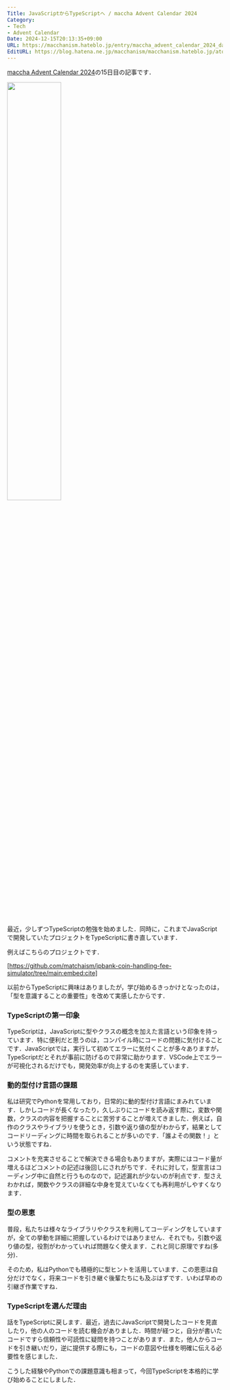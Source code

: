 ```yaml
---
Title: JavaScriptからTypeScriptへ / maccha Advent Calendar 2024
Category:
- Tech
- Advent Calendar
Date: 2024-12-15T20:13:35+09:00
URL: https://macchanism.hateblo.jp/entry/maccha_advent_calendar_2024_day15
EditURL: https://blog.hatena.ne.jp/macchanism/macchanism.hateblo.jp/atom/entry/6802418398311827176
---
```


[maccha Advent Calendar 2024](https://adventar.org/calendars/10199)の15日目の記事です．

<img src="https://cdn-ak.f.st-hatena.com/images/fotolife/m/macchanism/20241215/20241215191712.png" width="50%" />

最近，少しずつTypeScriptの勉強を始めました．同時に，これまでJavaScriptで開発していたプロジェクトをTypeScriptに書き直しています．

<!-- more -->

例えばこちらのプロジェクトです．

[https://github.com/matchaism/jpbank-coin-handling-fee-simulator/tree/main:embed:cite]

以前からTypeScriptに興味はありましたが，学び始めるきっかけとなったのは，「型を意識することの重要性」を改めて実感したからです．

### TypeScriptの第一印象

TypeScriptは，JavaScriptに型やクラスの概念を加えた言語という印象を持っています．特に便利だと思うのは，コンパイル時にコードの問題に気付けることです．JavaScriptでは，実行して初めてエラーに気付くことが多々ありますが，TypeScriptだとそれが事前に防げるので非常に助かります．VSCode上でエラーが可視化されるだけでも，開発効率が向上するのを実感しています．

### 動的型付け言語の課題

私は研究でPythonを常用しており，日常的に動的型付け言語にまみれています．しかしコードが長くなったり，久しぶりにコードを読み返す際に，変数や関数，クラスの内容を把握することに苦労することが増えてきました．例えば，自作のクラスやライブラリを使うとき，引数や返り値の型がわからず，結果としてコードリーディングに時間を取られることが多いのです．「誰よその関数！」という状態ですね．

コメントを充実させることで解決できる場合もありますが，実際にはコード量が増えるほどコメントの記述は後回しにされがちです．それに対して，型宣言はコーディング中に自然と行うものなので，記述漏れが少ないのが利点です．型さえわかれば，関数やクラスの詳細な中身を覚えていなくても再利用がしやすくなります．

### 型の恩恵

普段，私たちは様々なライブラリやクラスを利用してコーディングをしていますが，全ての挙動を詳細に把握しているわけではありません．それでも，引数や返り値の型，役割がわかっていれば問題なく使えます．これと同じ原理ですね(多分)．

そのため，私はPythonでも積極的に型ヒントを活用しています．この恩恵は自分だけでなく，将来コードを引き継ぐ後輩たちにも及ぶはずです．いわば早めの引継ぎ作業ですね．

### TypeScriptを選んだ理由

話をTypeScriptに戻します．最近，過去にJavaScriptで開発したコードを見直したり，他の人のコードを読む機会がありました．時間が経つと，自分が書いたコードですら信頼性や可読性に疑問を持つことがあります．また，他人からコードを引き継いだり，逆に提供する際にも，コードの意図や仕様を明確に伝える必要性を感じました．

こうした経験やPythonでの課題意識も相まって，今回TypeScriptを本格的に学び始めることにしました．

